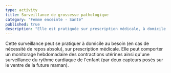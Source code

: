 ```yaml
---
type: activity
title: Surveillance de grossesse pathologique
category: "Femme enceinte - Santé"
published: true
description: "Elle est pratiquée sur prescription médicale, à domicile si besoin, avec ou sans monitorage du bébé..."
---
```





Cette surveillance peut se pratiquer à domicile au besoin (en cas de nécessité de repos absolu), sur prescription médicale. Elle peut comporter un monitorage hebdomadaire des contractions utérines ainsi qu'une surveillance du rythme cardiaque de l'enfant (par deux capteurs posés sur le ventre de la future maman).
